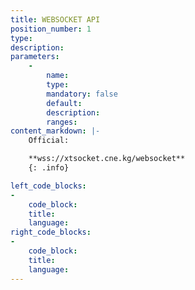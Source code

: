 ```yaml
---
title: WEBSOCKET API
position_number: 1
type:
description:
parameters:
    -
        name:
        type:
        mandatory: false
        default:
        description:
        ranges:
content_markdown: |-
    Official:

    **wss://xtsocket.cne.kg/websocket**
    {: .info}

left_code_blocks:
-
    code_block:
    title:
    language:
right_code_blocks:
-
    code_block:
    title:
    language:
---
```

